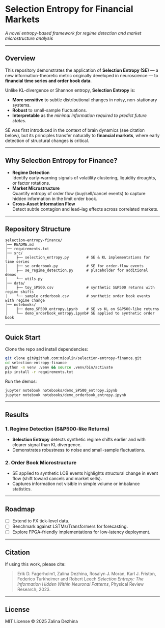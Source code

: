 # Selection Entropy for Financial Markets
*A novel entropy-based framework for regime detection and market microstructure analysis*

---

## Overview
This repository demonstrates the application of **Selection Entropy (SE)** — a new information-theoretic metric originally developed in neuroscience — to **financial time series and order book data**.

Unlike KL-divergence or Shannon entropy, **Selection Entropy** is:
- **More sensitive** to subtle distributional changes in noisy, non-stationary systems.  
- **Robust** to small-sample fluctuations.  
- **Interpretable** as the *minimal information required to predict future states*.  

SE was first introduced in the context of brain dynamics (see citation below), but its principles transfer naturally to **financial markets**, where early detection of structural changes is critical.

---

## Why Selection Entropy for Finance?
- **Regime Detection**  
  Identify early-warning signals of volatility clustering, liquidity droughts, or factor rotations.
- **Market Microstructure**  
  Quantify entropy of order flow (buy/sell/cancel events) to capture hidden information in the limit order book.
- **Cross-Asset Information Flow**  
  Detect subtle contagion and lead–lag effects across correlated markets.

---

## Repository Structure
```
selection-entropy-finance/
│── README.md
│── requirements.txt
│── src/
│    ├── selection_entropy.py        # SE & KL implementations for time series
│    ├── se_orderbook.py             # SE for order-flow events
│    ├── se_regime_detection.py      # placeholder for additional demos
│    └── utils.py
│── data/
│    ├── toy_SP500.csv               # synthetic S&P500 returns with regime shifts
│    └── sample_orderbook.csv        # synthetic order book events with regime change
│── notebooks/
│    ├── demo_SP500_entropy.ipynb    # SE vs KL on S&P500-like returns
│    └── demo_orderbook_entropy.ipynb# SE applied to synthetic order book
```

---

## Quick Start
Clone the repo and install dependencies:
```bash
git clone git@github.com:mioulin/selection-entropy-finance.git
cd selection-entropy-finance
python -m venv .venv && source .venv/bin/activate
pip install -r requirements.txt
```

Run the demos:
```bash
jupyter notebook notebooks/demo_SP500_entropy.ipynb
jupyter notebook notebooks/demo_orderbook_entropy.ipynb
```

---

## Results
### 1. Regime Detection (S&P500-like Returns)
- **Selection Entropy** detects synthetic regime shifts earlier and with clearer signal than KL divergence.  
- Demonstrates robustness to noise and small-sample fluctuations.  

### 2. Order Book Microstructure
- SE applied to synthetic LOB events highlights structural change in event flow (shift toward cancels and market sells).  
- Captures information not visible in simple volume or imbalance statistics.  



---

## Roadmap
- [ ] Extend to FX tick-level data.  
- [ ] Benchmark against LSTMs/Transformers for forecasting.  
- [ ] Explore FPGA-friendly implementations for low-latency deployment.  

---

## Citation
If using this work, please cite:

> Erik D. Fagerholm1, Zalina Dezhina, Rosalyn J. Moran, Karl J. Friston, Federico Turkheimer and Robert Leech *Selection Entropy: The Information Hidden Within Neuronal Patterns*, Physical Review Research, 2023.

---

## License
MIT License © 2025 Zalina Dezhina
